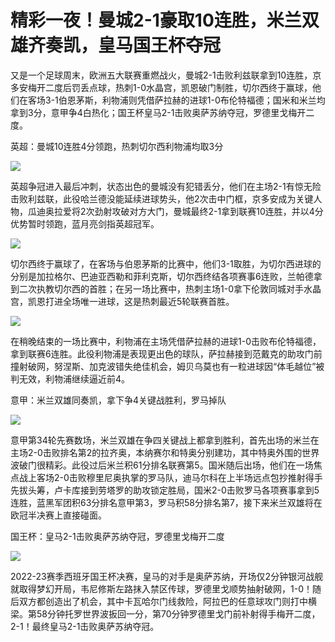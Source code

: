 # 精彩一夜！曼城2-1豪取10连胜，米兰双雄齐奏凯，皇马国王杯夺冠

又是一个足球周末，欧洲五大联赛重燃战火，曼城2-1击败利兹联拿到10连胜，京多安梅开二度后罚丢点球，热刺1-0水晶宫，凯恩破门制胜，切尔西终于赢球，他们在客场3-1伯恩茅斯，利物浦则凭借萨拉赫的进球1-0布伦特福德；国米和米兰均拿到3分，意甲争4白热化；国王杯皇马2-1击败奥萨苏纳夺冠，罗德里戈梅开二度。

英超：曼城10连胜4分领跑，热刺切尔西利物浦均取3分

![](https://inews.gtimg.com/news_bt/OOHEZzwzTUkbWH-P8DWlAI0hS62oYu1EWAuSZKw0EsLGoAA/1000)

英超争冠进入最后冲刺，状态出色的曼城没有犯错丢分，他们在主场2-1有惊无险击败利兹联，此役哈兰德没能延续进球势头，他2次击中门框，京多安成为关键人物，瓜迪奥拉爱将2次劲射攻破对方大门，曼城最终2-1拿到联赛10连胜，并以4分优势暂时领跑，蓝月亮剑指英超冠军。

![](https://inews.gtimg.com/news_bt/Ookm9l9lylCLLrkjTZ4rdymBGjXfsh0AWX7AmNvsNEjdAAA/1000)

切尔西终于赢球了，在客场与伯恩茅斯的比赛中，他们3-1取胜，为切尔西进球的分别是加拉格尔、巴迪亚西勒和菲利克斯，切尔西终结各项赛事6连败，兰帕德拿到二次执教切尔西的首胜；在另一场比赛中，热刺主场1-0拿下伦敦同城对手水晶宫，凯恩打进全场唯一进球，这是热刺最近5轮联赛首胜。

![](https://inews.gtimg.com/news_bt/O1B3W3LCNAsZa9ZiaI_fQyQIrlcaAno83k-zwI8YDam_UAA/1000)

在稍晚结束的一场比赛中，利物浦在主场凭借萨拉赫的进球1-0击败布伦特福德，拿到联赛6连胜。此役利物浦是表现更出色的球队，萨拉赫接到范戴克的助攻门前撞射破网，努涅斯、加克波错失绝佳机会，姆贝乌莫也有一粒进球因“体毛越位”被判无效，利物浦继续逼近前4。

意甲：米兰双雄同奏凯，拿下争4关键战胜利，罗马掉队

![](https://inews.gtimg.com/news_bt/OncPmHW3NZF28GzCML5Ik0oGoulPh4E9AvakobpNaEiRIAA/1000)

意甲第34轮先赛数场，米兰双雄在争四关键战上都拿到胜利，首先出场的米兰在主场2-0击败排名第2的拉齐奥，本纳赛尔和特奥分别建功，其中特奥外围的世界波破门很精彩。此役过后米兰积61分排名联赛第5。国米随后出场，他们在一场焦点战上客场2-0击败穆里尼奥执掌的罗马队，迪马尔科在上半场远点包抄推射得手先拔头筹，卢卡库接到劳塔罗的助攻锁定胜局，国米2-0击败罗马各项赛事拿到5连胜，蓝黑军团积63分排名意甲第3，罗马积58分排名第7，接下来米兰双雄将在欧冠半决赛上直接碰面。

国王杯：皇马2-1击败奥萨苏纳夺冠，罗德里戈梅开二度

![](https://inews.gtimg.com/news_bt/OhCEAM3Fjk9KD_9mKrXn0w-I6A_UQYbum5bYQGIfI-c4wAA/1000)

2022-23赛季西班牙国王杯决赛，皇马的对手是奥萨苏纳，开场仅2分钟银河战舰就取得梦幻开局，韦尼修斯左路抹入禁区传球，罗德里戈顺势抽射破网，1-0！随后双方都创造出了机会，其中卡瓦哈尔门线救险，阿拉巴的任意球攻门则打中横梁。第58分钟托罗世界波扳回一分，第70分钟罗德里戈门前补射得手梅开二度，2-1！最终皇马2-1击败奥萨苏纳夺冠。

